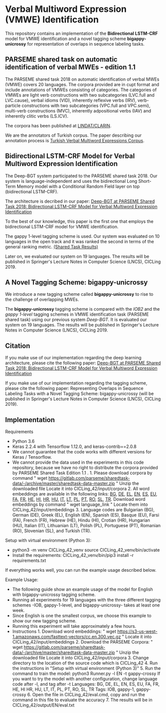 # Verbal Multiword Expression (VMWE) Identification

This repository contains an implementation of the **Bidirectional LSTM-CRF** model for VMWE identification and a novel tagging scheme **bigappy-unicrossy** for representation of overlaps in sequence labeling tasks.

## PARSEME shared task on automatic identification of verbal MWEs - edition 1.1

The PARSEME shared task 2018 on automatic identification of verbal MWEs (VMWE) covers 20 languages. The corpora provided are in cupt format and include annotations of VMWEs consisting of categories. The categories of VMWEs are light verb constructions with two subcategories (LVC.full and LVC.cause), verbal idioms (VID), inherently reflexive verbs (IRV), verb-particle constructions with two subcategories (VPC.full and VPC.semi), multi-verb constructions (MVC), inherently adpositional verbs (IAV) and inherently clitic verbs (LS.ICV).

The corpora has been published at [LINDAT/CLARIN](https://lindat.mff.cuni.cz/repository/xmlui/handle/11372/LRT-2842).

We are the annotators of Turkish corpus. The paper describing our annotation process is [Turkish Verbal Multiword Expressions Corpus](https://ieeexplore.ieee.org/document/8404583).

## Bidirectional LSTM-CRF Model for Verbal Multiword Expression Identification

The Deep-BGT system participated to the PARSEME shared task 2018. Our system is language-independent and uses the bidirectional Long Short-Term Memory model with a Conditional Random Field layer on top (bidirectional LSTM-CRF).

The architecture is decribed in our paper: [Deep-BGT at PARSEME Shared Task 2018: Bidirectional LSTM-CRF Model for Verbal Multiword Expression Identification](https://aclanthology.info/papers/W18-4927/w18-4927)

To the best of our knowledge, this paper is the first one that employs the bidirectional LSTM-CRF model for VMWE identification. 

The gappy 1-level tagging scheme is used. Our system was evaluated on 10 languages in the open track and it was ranked the second in terms of the general ranking metric. [(Shared Task Results)](http://multiword.sourceforge.net/PHITE.php?sitesig=CONF&page=CONF_04_LAW-MWE-CxG_2018___lb__COLING__rb__&subpage=CONF_50_Shared_task_results)

Later on, we evaluated our system on 19 languages. The results will be published in Springer's Lecture Notes in Computer Science (LNCS), CICLing 2019.

## A Novel Tagging Scheme: bigappy-unicrossy

We introduce a new tagging scheme called **bigappy-unicrossy** to rise to the challenge of overlapping MWEs.

The **bigappy-unicrossy** tagging scheme is compared with the *IOB2* and the *gappy 1-level* tagging schemes in VMWE identification task (PARSEME shared task) using our previous system *Deep-BGT*. It is evaluated our system on 19 languages. The results will be published in Springer's Lecture Notes in Computer Science (LNCS), CICLing 2019.

## Citation

If you make use of our implementation regarding the deep learning architecture, please cite the following paper: [Deep-BGT at PARSEME Shared Task 2018: Bidirectional LSTM-CRF Model for Verbal Multiword Expression Identification](https://aclanthology.info/papers/W18-4927/w18-4927)

If you make use of our implementation regarding the tagging scheme, please cite the following paper: Representing Overlaps in Sequence Labeling Tasks with a Novel Tagging Scheme: bigappy-unicrossy (will be published in Springer's Lecture Notes in Computer Science (LNCS), CICLing 2019).

## Implementation

Requirements
- Python 3.6
- Keras 2.2.4 with Tensorflow 1.12.0, and keras-contrib==2.0.8
- We cannot guarantee that the code works with different versions for Keras / Tensorflow.
- We cannot provide the data used in the experiments in this code repository, because we have no right to distribute the corpora provided by PARSEME Shared Task Edition 1.1 .
       1. Please download corpora by command " wget https://gitlab.com/parseme/sharedtask-data/-/archive/master/sharedtask-data-master.zip "
          Unzip the downloaded file
          Locate it into CICLing_42/input/corpora
       2. All word embeddings are available in the following links:
            [BG](https://dl.fbaipublicfiles.com/fasttext/vectors-crawl/cc.bg.300.vec.gz),
            [DE](https://dl.fbaipublicfiles.com/fasttext/vectors-crawl/cc.de.300.vec.gz),
            [EL](https://dl.fbaipublicfiles.com/fasttext/vectors-crawl/cc.el.300.vec.gz),
            [EN](https://dl.fbaipublicfiles.com/fasttext/vectors-crawl/cc.en.300.vec.gz),
            [ES](https://dl.fbaipublicfiles.com/fasttext/vectors-crawl/cc.es.300.vec.gz),
            [EU](https://dl.fbaipublicfiles.com/fasttext/vectors-crawl/cc.eu.300.vec.gz),
            [FA](https://dl.fbaipublicfiles.com/fasttext/vectors-crawl/cc.fa.300.vec.gz),
            [FR](https://dl.fbaipublicfiles.com/fasttext/vectors-crawl/cc.fr.300.vec.gz),
            [HE](https://dl.fbaipublicfiles.com/fasttext/vectors-crawl/cc.he.300.vec.gz),
            [HI](https://dl.fbaipublicfiles.com/fasttext/vectors-crawl/cc.hi.300.vec.gz),
            [HR](https://dl.fbaipublicfiles.com/fasttext/vectors-crawl/cc.hr.300.vec.gz),
            [HU](https://dl.fbaipublicfiles.com/fasttext/vectors-crawl/cc.hu.300.vec.gz),
            [IT](https://dl.fbaipublicfiles.com/fasttext/vectors-crawl/cc.it.300.vec.gz),
            [LT](https://dl.fbaipublicfiles.com/fasttext/vectors-crawl/cc.lt.300.vec.gz),
            [PL](https://dl.fbaipublicfiles.com/fasttext/vectors-crawl/cc.pl.300.vec.gz),
            [PT](https://dl.fbaipublicfiles.com/fasttext/vectors-crawl/cc.pt.300.vec.gz),
            [RO](https://dl.fbaipublicfiles.com/fasttext/vectors-crawl/cc.ro.300.vec.gz),
            [SL](https://dl.fbaipublicfiles.com/fasttext/vectors-crawl/cc.sl.300.vec.gz),
            [TR](https://dl.fbaipublicfiles.com/fasttext/vectors-crawl/cc.tr.300.vec.gz).
          Download word embeddings by command " wget language_link "
          Locate them into CICLing_42/input/embeddings
       3. Language codes are Bulgarian (BG), German (DE), Greek (EL), English (EN), Spanish (ES), Basque (EU), Farsi (FA), French (FR),
          Hebrew (HE), Hindu (HI), Crotian (HR), Hungarian (HU), Italian (IT), Lithuanian (LT),
           Polish (PL), Portuguese (PT), Romanian (RO), Slovenian (SL), and Turkish (TR).

Setup with virtual environment (Python 3):
-  python3 -m venv CICLing_42_venv
   source CICLing_42_venv/bin/activate
- Install the requirements:
   CICLing_42_venv/bin/pip3 install -r requirements.txt

If everything works well, you can run the example usage described below.

Example Usage:
- The following guide show an example usage of the model for English with bigappy-unicrossy tagging scheme.
- Running all experiments for 19 languages with the three different tagging schemes -IOB, gappy-1-level, and bigappy-unicrossy- takes at least one week.
- Since English is one the smallest corpus, we choose this example to show our new tagging scheme.
- Running this experiment will take approximately a few hours.
- Instructions
      1. Download word embeddings: " wget https://s3-us-west-1.amazonaws.com/fasttext-vectors/cc.en.300.vec.gz "
         Locate it into CICLing_42/input/embeddings
      2. Download the PARSEME Corpora: " wget https://gitlab.com/parseme/sharedtask-data/-/archive/master/sharedtask-data-master.zip "
         Unzip the downloaded file
         Locate it into CICLing_42/input/corpora
      3. Change directory to the location of the source code which is CICLing_42
      4. Run the instructions in "Setup with virtual environment (Python 3)"
      5. Run the command to train the model: python3 Runner.py -l EN -t gappy-crossy
         If you want to try the model with another configuration, change language code after -l, and tag after -t
         Languages: BG, DE, EL, EN, ES, EU, FA, FR, HE, HI HR, HU, LT, IT, PL, PT, RO, SL, TR
         Tags: IOB, gappy-1, gappy-crossy
      6. Open the file in CICLing_42/eval.cmd, copy and run the command in this file to evaluate the accuracy
      7. The results will be in CICLing_42/output/EN/eval.txt

